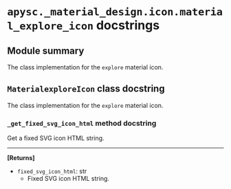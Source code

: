 # `apysc._material_design.icon.material_explore_icon` docstrings

## Module summary

The class implementation for the `explore` material icon.

## `MaterialexploreIcon` class docstring

The class implementation for the `explore` material icon.

### `_get_fixed_svg_icon_html` method docstring

Get a fixed SVG icon HTML string.<hr>

**[Returns]**

- `fixed_svg_icon_html`: str
  - Fixed SVG icon HTML string.